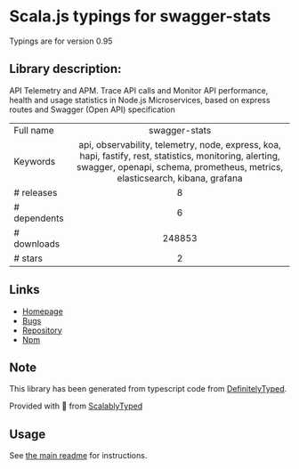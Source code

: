 
# Scala.js typings for swagger-stats

Typings are for version 0.95

## Library description:
API Telemetry and APM. Trace API calls and Monitor API performance, health and usage statistics in Node.js Microservices, based on express routes and Swagger (Open API) specification

|                    |                 |
| ------------------ | :-------------: |
| Full name          | swagger-stats |
| Keywords           | api, observability, telemetry, node, express, koa, hapi, fastify, rest, statistics, monitoring, alerting, swagger, openapi, schema, prometheus, metrics, elasticsearch, kibana, grafana |
| # releases         | 8 |
| # dependents       | 6 |
| # downloads        | 248853 |
| # stars            | 2 |

## Links
- [Homepage](http://swaggerstats.io)
- [Bugs](https://github.com/slanatech/swagger-stats/issues)
- [Repository](https://github.com/slanatech/swagger-stats)
- [Npm](https://www.npmjs.com/package/swagger-stats)
    


## Note
This library has been generated from typescript code from [DefinitelyTyped](https://definitelytyped.org).

Provided with :purple_heart: from [ScalablyTyped](https://github.com/oyvindberg/ScalablyTyped)

## Usage
See [the main readme](../../readme.md) for instructions.



